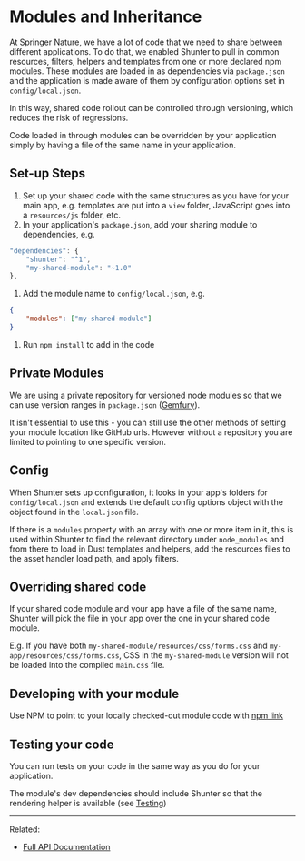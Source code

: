 
Modules and Inheritance
=======================

At Springer Nature, we have a lot of code that we need to share between different applications.  To do that, we enabled Shunter to pull in common resources, filters, helpers and templates from one or more declared npm modules.  These modules are loaded in as dependencies via `package.json` and the application is made aware of them by configuration options set in `config/local.json`.

In this way, shared code rollout can be controlled through versioning, which reduces the risk of regressions.

Code loaded in through modules can be overridden by your application simply by having a file of the same name in your application.

Set-up Steps
------------
1. Set up your shared code with the same structures as you have for your main app, e.g. templates are put into a `view` folder, JavaScript goes into a `resources/js` folder, etc.
1. In your application's `package.json`, add your sharing module to dependencies, e.g.
```js
"dependencies": {
	"shunter": "^1",
	"my-shared-module": "~1.0"
},
```
1. Add the module name to `config/local.json`, e.g.
```json
{
	"modules": ["my-shared-module"]
}
```
1. Run `npm install` to add in the code

Private Modules
---------------
We are using a private repository for versioned node modules so that we can use version ranges in `package.json` ([Gemfury](https://gemfury.com/)).

It isn't essential to use this - you can still use the other methods of setting your module location like GitHub urls.  However without a repository you are limited to pointing to one specific version.

Config
------
When Shunter sets up configuration, it looks in your app's folders for `config/local.json` and extends the default config options object with the object found in the `local.json` file.

If there is a `modules` property with an array with one or more item in it, this is used within Shunter to find the relevant directory under `node_modules` and from there to load in Dust templates and helpers, add the resources files to the asset handler load path, and apply filters.

Overriding shared code
------------------------------
If your shared code module and your app have a file of the same name, Shunter will pick the file in your app over the one in your shared code module.

E.g.
If you have both `my-shared-module/resources/css/forms.css` and `my-app/resources/css/forms.css`, CSS in the `my-shared-module` version will not be loaded into the compiled `main.css` file.

Developing with your module
---------------------------

Use NPM to point to your locally checked-out module code with [npm link](https://docs.npmjs.com/cli/link)

Testing your code
------------------------
You can run tests on your code in the same way as you do for your application.

The module's dev dependencies should include Shunter so that the rendering helper is available (see [Testing](testing.md))

---

Related:

- [Full API Documentation](index.md)
